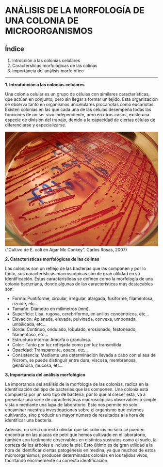 # ANÁLISIS DE LA MORFOLOGÍA DE UNA COLONIA DE MICROORGANISMOS

## Índice
1. Introcción a las colonias celulares
2. Caractersticas morfológicas de las colinas
3. Importancia del análisis morfolófico
--------

**1. Introducción a las colonias celulares**

Una colonia celular es un grupo de células con similares características, que actúan en conjunto, pero sin llegar a formar un tejido. Esta organización se observa tanto en organismos unicelulares procariotas como eucariotas. Existen colonias en las que cada una de las células desempeña todas las funciones de un ser vivo independiente, pero en otros casos, existe una especie de división del trabajo, debido a la capacidad de ciertas células de diferenciarse y especializarse. 

![Image not found](/images/e.coli.jpg "Cultivo de E.coli")
(“Cultivo de E. coli en Agar Mc Conkey”. Carlos Rosas, 2007)

**2. Características morfológicas de las colinas**

Las colonias son un reflejo de las bacterias que las componen y por lo tanto, sus características macroscópicas son de gran utilidad en su identificación. Estas características se definen como la morfología de una colonia bacteriana, donde algunas de las características más destacables son:

* Forma: Puntiforme, circular, irregular, alargada, fusiforme, filamentosa, rizoide, etc...
* Tamaño: Diámetro en milímetros (mm).
* Superficie: Lisa, rugosa, cerebriforme, en anillos concéntricos, etc...
* Elevación: Aplanada, elevada, pulvinada, convexa, umbonada, umbilicada, etc...
* Borde: Continuo, ondulado, lobulado, erosionado, festoneado, filamentoso, etc...
* Estructura interna: Amorfa o granulosa.
* Color: Tanto por luz reflejada como por luz transmitida.
* Opacidad: Transparente, opaca, etc…
* Consistencia: Mediante una determinación llevada a cabo con el asa de Nicrom, se puede distinguir entre dura, viscosa, membranosa, gelatinosa, mucosa, etc...

**3. Importancia del análisis morfológico**

La importancia del análisis de la morfología de las colonias, radica en la identificación del tipo de bacterias que las componen. Una colonia está compuesta por un solo tipo de bacteria, por lo que al crecer esta, va a presentar una serie de características macroscópicas observables a simple vista o mediante una lupa de laboratorio. Esto nos permite no solo encaminar nuestras investigaciones sobre el organismo que estemos cultivando, sino producir un mayor número de resultados a la hora de identificar una bacteria.

Además, no sería correcto olvidar que las colonias no solo se pueden encontrar en las placas de petri que hemos cultivado en el laboratorio, también son facilmente observables en distintos sustratos como el suelo, la corteza de los árboles e incluso la piel. Esto último es de gran utilidad a la hora de identificar ciertas patogénesis en medina, ya que muchos de estos microorganismos, producen determinadas colonias en los tejidos vivos, facilitando enormemente su correcta identificación.

